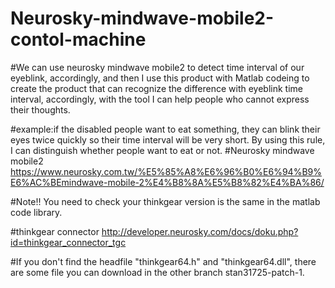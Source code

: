 # Neurosky-mindwave-mobile2-contol-machine


#We can use neurosky mindwave mobile2 to detect time interval of our eyeblink, accordingly, and then I use this product with Matlab codeing to create the product that can recognize the difference with eyeblink time interval, accordingly, with the tool I can help people who cannot express their thoughts.


#example:if the disabled people want to eat something, they can blink their eyes twice quickly so their time interval will be very short. 
By using this rule, I can distinguish whether people want to eat or not.
#Neurosky mindwave mobile2  https://www.neurosky.com.tw/%E5%85%A8%E6%96%B0%E6%94%B9%E6%AC%BEmindwave-mobile-2%E4%B8%8A%E5%B8%82%E4%BA%86/


#Note!! You need to check your thinkgear version is the same in the matlab code library.  


#thinkgear connector http://developer.neurosky.com/docs/doku.php?id=thinkgear_connector_tgc 


#If you don't find the headfile "thinkgear64.h" and "thinkgear64.dll", there are some file you can download in the other branch stan31725-patch-1.




